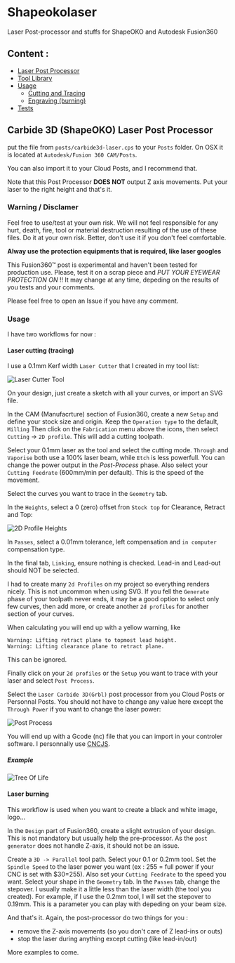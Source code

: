 # Shapeokolaser

Laser Post-processor and stuffs for ShapeOKO and Autodesk Fusion360 

## Content : 

* [Laser Post Processor](#carbide-3d-shapeoko-laser-post-processor)
* [Tool Library](tools/f360-laser-tools.json)
* [Usage](#Usage)
  * [Cutting and Tracing](#laser-cutting-tracing)
  * [Engraving (burning)](laser-burning)
* [Tests](test/laser-power-speed)

## Carbide 3D (ShapeOKO) Laser Post Processor

put the file from `posts/carbide3d-laser.cps` to your `Posts` folder. On OSX it is located at `Autodesk/Fusion 360 CAM/Posts`.

You can also import it to your Cloud Posts, and I recommend that.

Note that this Post Processor **DOES NOT** output Z axis movements. Put your laser to the right height and that's it.

### Warning / Disclamer


Feel free to use/test at your own risk. We will not feel responsible for any hurt, death, fire, tool or material destruction resulting of the use of these files.
Do it at your own risk. Better, don't use it if you don't feel comfortable. 

**Alway use the protection equipments that is required, like laser googles**

This Fusion360™ post is experimental and haven't been tested for production use. Please, test it on a scrap piece and *PUT YOUR EYEWEAR PROTECTION ON* !!
It may change at any time, depeding on the results of you tests and your comments.

Please feel free to open an Issue if you have any comment.

### Usage
I have two workflows for now : 

#### Laser cutting (tracing)
I use a 0.1mm Kerf width `Laser Cutter` that I created in my tool list:

![Laser Cutter Tool](pictures/laser-tool.png?raw=true "Laser Cutter Tool")

On your design, just create a sketch with all your curves, or import an SVG file.

In the CAM (Manufacrture) section of Fusion360, create a new `Setup` and define your stock size and origin. Keep the `Operation type` to the default, `Milling`
Then click on the `Fabrication` menu above the icons, then select `Cutting` -> `2D profile`.
This will add a cutting toolpath.

Select your 0.1mm laser as the tool and select the cutting mode. `Through` and `Vaporise` both use a 100% laser beam, while `Etch` is less powerfull. You can change the power output in the *Post-Process* phase.
Also select your `Cutting Feedrate` (600mm/min per default). This is the speed of the movement.

Select the curves you want to trace in the `Geometry` tab.

In the `Heights`, select a 0 (zero) offset fron `Stock top` for Clearance, Retract and Top:

![2D Profile Heights](pictures/2d-profile.png?raw=true "2D Profile Heights")

In `Passes`, select a 0.01mm tolerance, left compensation and `in computer` compensation type.

In the final tab, `Linking`, ensure nothing is checked. Lead-in and Lead-out should NOT be selected.

I had to create many `2d Profiles` on my project so everything renders nicely. This is not uncommon when using SVG. If you fell the `Generate` phase of your toolpath never ends, it may be a good option to select only few curves, then add more, or create another `2d profiles` for another section of your curves.

When calculating you will end up with a yellow warning, like 

```text
Warning: Lifting retract plane to topmost lead height.
Warning: Lifting clearance plane to retract plane.
```

This can be ignored.

Finally click on your `2d profiles` or the `Setup` you want to trace with your laser and select `Post Process`.

Select the `Laser Carbide 3D(Grbl)` post processor from you Cloud Posts or Personnal Posts.
You should not have to change any value here except the `Through Power` if you want to change the laser power:

![Post Process](pictures/post-process.png?raw=true "Post Process")

You will end up with a Gcode (nc) file that you can import in your controler software. I personnally use [CNCJS](https://cnc.js.org/).

##### Example
![Tree Of Life](pictures/treeOfLife.png?raw=true "Tree Of Life")

#### Laser burning
This workflow is used when you want to create a black and white image, logo...

In the `Design` part of Fusion360, create a slight extrusion of your design. This is not mandatory but usually help the pre-processor. As the `post generator` does not handle Z-axis, it should not be an issue.

Create a `3D -> Parallel` tool path. Select your 0.1 or 0.2mm tool. Set the `Spindle Speed` to the laser power you want (ex : 255 = full power if your CNC is set with $30=255). Also set your `Cutting Feedrate` to the speed you want.
Select your shape in the `Geometry` tab. In the `Passes` tab, change the stepover. I usually make it a little less than the laser width (the tool you created). For example, if I use the 0.2mm tool, I will set the stepover to 0.19mm. This is a parameter you can play with depeding on your beam size.

And that's it.
Again, the post-processor do two things for you : 
 - remove the Z-axis movements (so you don't care of Z lead-ins or outs)
 - stop the laser during anything except cutting (like lead-in/out)

More examples to come.